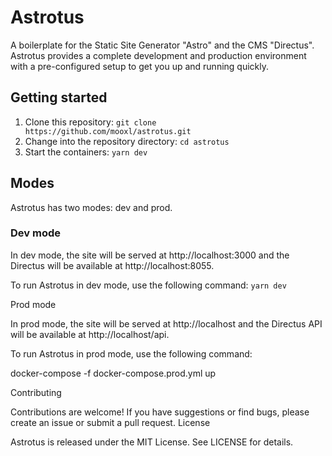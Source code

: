 # Astrotus

A boilerplate for the Static Site Generator "Astro" and the CMS "Directus". Astrotus provides a complete development and production environment with a pre-configured setup to get you up and running quickly.

## Getting started

1. Clone this repository: `git clone https://github.com/mooxl/astrotus.git`
2. Change into the repository directory: `cd astrotus`
3. Start the containers: `yarn dev`

## Modes

Astrotus has two modes: dev and prod.

### Dev mode

In dev mode, the site will be served at http://localhost:3000 and the Directus will be available at http://localhost:8055.

To run Astrotus in dev mode, use the following command: `yarn dev`

Prod mode

In prod mode, the site will be served at http://localhost and the Directus API will be available at http://localhost/api.

To run Astrotus in prod mode, use the following command:

docker-compose -f docker-compose.prod.yml up

Contributing

Contributions are welcome! If you have suggestions or find bugs, please create an issue or submit a pull request.
License

Astrotus is released under the MIT License. See LICENSE for details.
